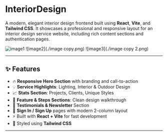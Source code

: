 # InteriorDesign

A modern, elegant interior design frontend built using **React**, **Vite**, and **Tailwind CSS**. It showcases a professional and responsive layout for an interior design service website, including rich content sections and authentication pages.

![image1](./image.png)
![image2](./image copy.png)
![image3](./image copy 2.png)

---

## ✨ Features

- 🔥 **Responsive Hero Section** with branding and call-to-action
- 💡 **Service Highlights**: Lighting, Interior & Outdoor Design
- 📈 **Stats Section**: Projects, Clients, Unique Styles
- 🧩 **Feature & Steps Sections**: Clean design walkthrough
- 💬 **Testimonials & Newsletter** Section
- 🔐 **Sign In / Sign Up** pages with modern 2-column layout
- ⚡ Built with **React + Vite** for fast development
- 🎨 Styled using **Tailwind CSS**

---




